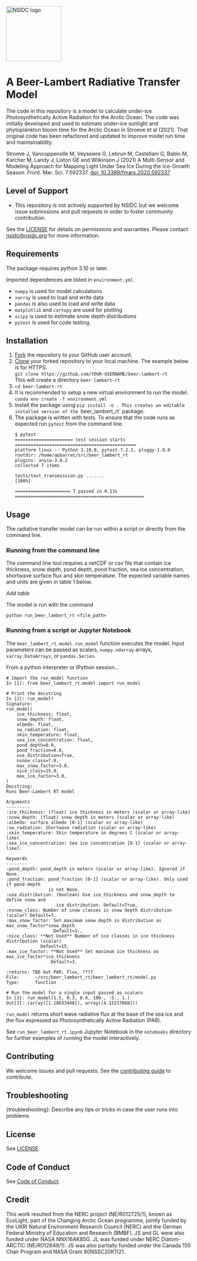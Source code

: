 <img alt="NSIDC logo" src="https://nsidc.org/themes/custom/nsidc/logo.svg" width="150" />


# A Beer-Lambert Radiative Transfer Model

The code in this repository is a model to calculate under-ice Photosynthetically Active Radiation for the Arctic Ocean.  The code was initially developed and used to estimate under-ice sunlight and phytoplankton bloom time for the Arctic Ocean in Stroeve et al (2021).  That original code has been refactored and updated to improve model run time and maintainability.

Stroeve J, Vancoppenolle M, Veyssiere G, Lebrun M, Castellani G, Babin M, Karcher M, Landy J, Liston GE and Wilkinson J (2021) A Multi-Sensor and Modeling Approach for Mapping Light Under Sea Ice During the Ice-Growth Season. Front. Mar. Sci. 7:592337. [doi: 10.3389/fmars.2020.592337](https://www.frontiersin.org/articles/10.3389/fmars.2020.592337/full)


## Level of Support

* This repository is not actively supported by NSIDC but we welcome issue submissions and
  pull requests in order to foster community contribution.

See the [LICENSE](LICENSE) for details on permissions and warranties. Please contact
nsidc@nsidc.org for more information.


## Requirements

The package requires python 3.10 or later.

Imported dependences are listed in `environment.yml`.

- `numpy` is used for model calculations
- `xarray` is used to load and write data
- `pandas` is also used to load and write data
- `matplotlib` and `cartopy` are used for plotting
- `scipy` is used to estimate snow depth distributions
- `pytest` is used for code testing.


## Installation

1. [Fork](https://docs.github.com/en/get-started/quickstart/fork-a-repo) the repository to your GitHub user account.
2. [Clone](https://docs.github.com/en/get-started/quickstart/fork-a-repo#cloning-your-forked-repository) your forked repository to your local machine.  The example below is for HTTPS.  
   `git clone https://github.com/YOUR-USERNAME/beer-lambert-rt`  
   This will create a directory `beer-lambert-rt`
3. `cd beer-lambert-rt`
4. It is recommended to setup a new virtual environment to run the model.
   `conda env create -f environment.yml`
5. Install the package using
   `pip install -e .
   This creates an editable installed version of the `beer_lambert_rt` package.
6. The package is written with tests.  To ensure that the code runs as expected run `pytest` from the command line.
   ```
   $ pytest
   ====================== test session starts ==============================================
   platform linux -- Python 3.10.0, pytest-7.2.1, pluggy-1.0.0
   rootdir: /home/apbarret/src/beer_lambert_rt
   plugins: anyio-3.6.2
   collected 7 items
   
   tests/test_transmission.py .......                                                 [100%]
   
   ===================== 7 passed in 0.13s =================================================
   ```

## Usage

The radiative transfer model can be run within a script or directly from the command line.

### Running from the command line

The command line tool requires a netCDF or csv file that contain ice
thickness, snow depth, pond depth, pond fraction, sea ice
concentration, shortwave surface flux and skin temperature.  The
expected variable names and units are given in table 1 below.

_Add table_

The model is run with the command

```
python run_beer_lambert_rt <file_path>
```

### Running from a script or Jupyter Notebook

The `beer_lambert_rt.model.run_model` function executes the model.
Input parameters can be passed as scalars, `numpy.ndarray` arrays,
`xarray.DataArrays`, or `pandas.Series`.

From a python interpreter or IPython session...

```
# Import the run_model function 
In [1]: from beer_lambert_rt.model import run_model

# Print the docstring
In [2]: run_model?
Signature:
run_model(
    ice_thickness: float,
    snow_depth: float,
    albedo: float,
    sw_radiation: float,
    skin_temperature: float,
    sea_ice_concentration: float,
    pond_depth=0.0,
    pond_fraction=0.0,
    use_distribution=True,
    nsnow_class=7.0,
    max_snow_factor=3.0,
    nice_class=15.0,
    max_ice_factor=3.0,
)
Docstring:
Runs Beer-Lambert RT model

Arguments
---------
:ice_thickness: (float) ice thickness in meters (scalar or array-like)
:snow_depth: (float) snow depth in meters (scalar or array-like)
:albedo: surface albedo [0-1] (scalar or array-like)
:sw_radiation: Shortwave radiation (scalar or array-like)
:skin_temperature: Skin temperature in degrees C (scalar or array-like)
:sea_ice_concentration: Sea ice concentration [0-1] (scalar or array-like).

Keywords
--------
:pond_depth: pond_depth in meters (scalar or array-like). Ignored if None.
:pond_fraction: pond_fraction [0-1] (scalar or array-like). Only used if pond-depth
                is not None. 
:use_distribution: (boolean) Use ice_thickness and snow_depth to define snow and 
                   ice distribution. Default=True,
:nsnow_class: Number of snow classes in snow depth distribution (scalar) Default=7.
:max_snow_factor: Set maximum snow depth in distribution as max_snow_factor*snow_depth
                  Default=3.,
:nice_class: **Not Used** Number of ice classes in ice thickness distribution (scalar) 
             Default=15.
:max_ice_factor: **Not Used** Set maximum ice thickness as max_ice_factor*ice_thickness
                 Default=3.

:returns: TBD but PAR, Flux, ????
File:      ~/src/beer_lambert_rt/beer_lambert_rt/model.py
Type:      function

# Run the model for a single input passed as scalars
In [3]: run_model(1.5, 0.3, 0.8, 100., -5., 1.)
Out[3]: (array([1.18633448]), array([4.15217068]))
```

`run_model` returns short wave radiative flux at the base of the sea
ice and the flux expressed as Photosynthetically Active Radiation
(PAR).

See `run_beer_lambert_rt.ipynb` Jupyter Notebook in the `notebooks`
directory for further examples of running the model interactively.


## Contributing
We welcome issues and pull requests.  See the [contributing guide]() to contribute.


## Troubleshooting

{troubleshooting}: Describe any tips or tricks in case the user runs into
      problems.


## License

See [LICENSE](LICENSE).


## Code of Conduct

See [Code of Conduct](CODE_OF_CONDUCT.md).


## Credit

This work resulted from the NERC project (NE/R012725/1), known as EcoLight, part of the Changing Arctic Ocean programme, jointly funded by the UKRI Natural Environment Research Council (NERC) and the German Federal Ministry of Education and Research (BMBF). JS and GL were also funded under NASA NNX16AK85G. JL was funded under NERC Diatom-ARCTIC (NE/R012849/1). JS was also partially funded under the Canada 150 Chair Program and NASA Grant 80NSSC20K1121.
